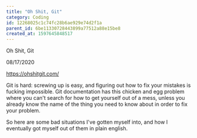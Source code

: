 ```yaml
---
title: "Oh Shit, Git"
category: Coding
id: 12268025c1c74fc28b6ae929e74d2f1a
parent_id: 6be11330728443899a77512a88e15be8
created_at: 1597645848517
---
```


Oh Shit, Git

08/17/2020

https://ohshitgit.com/

Git is hard: screwing up is easy, and figuring out how to fix your mistakes is fucking impossible. Git documentation has this chicken and egg problem where you can't search for how to get yourself out of a mess, unless you already know the name of the thing you need to know about in order to fix your problem.

So here are some bad situations I've gotten myself into, and how I eventually got myself out of them in plain english.
    